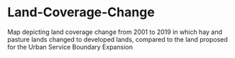 # Land-Coverage-Change
Map depicting land coverage change from 2001 to 2019 in which hay and pasture lands changed to developed lands, compared to the land proposed for the Urban Service Boundary Expansion 
